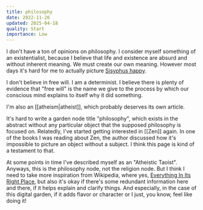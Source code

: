 ```yaml
---
title: philosophy
date: 2022-11-26
updated: 2025-04-18
quality: Start
importance: Low
---
```


I don't have a ton of opinions on philosophy. I consider myself something of an existentialist, because I believe that life and existence are absurd and without inherent meaning. We must create our own meaning. However most days it's hard for me to actually picture [Sisyphus happy](https://en.wikipedia.org/wiki/The_Myth_of_Sisyphus).

I don't believe in free will. I am a determinist. I believe there is plenty of evidence that "free will" is the name we give to the process by which our conscious mind explains to itself why it did something.

I'm also an [[atheism|atheist]], which probably deserves its own article.

It's hard to write a garden node title "philosophy", which exists in the abstract without any particular object that the supposed philosophy is focused on. Relatedly, I've started getting interested in [[Zen]] again. In one of the books I was reading about Zen, the author discussed how it's impossible to picture an object without a subject. I think this page is kind of a testament to that.

At some points in time I've described myself as an "Atheistic Taoist". Anyways, this is the philosophy node, not the religion node. But I think I need to take more inspiration from Wikipedia, where yes, [Everything In Its Right Place](https://www.youtube.com/watch?v=onRk0sjSgFU), but also it's okay if there's some redundant information here and there, if it helps explain and clarify things. And especially, in the case of this digital garden, if it adds flavor or character or I just, you know, feel like doing it!